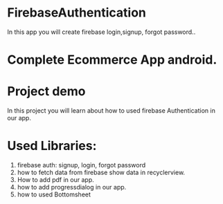 # FirebaseAuthentication
In this app you will create firebase login,signup, forgot password..


# Complete Ecommerce App android.
# Project demo

In this project you will learn about how to used firebase Authentication in our app.
# 


# Used Libraries: 
1) firebase auth: signup, login, forgot password
2) how to fetch data from firebase show data in recyclerview.
3) How to add pdf in our app.
4) how to add progressdialog in our app.
5) how to used Bottomsheet
